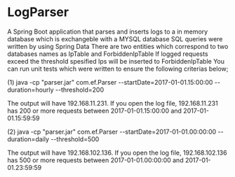 # LogParser
A Spring Boot application that parses and inserts logs to a in memory database which is exchangeble with a MYSQL database
SQL queries were written by using Spring Data 
There are two entities which correspond to two databases names as IpTable and ForbiddenIpTable
If logged requests exceed the threshold spesified Ips will be inserted to ForbiddenIpTable
You can run unit tests which were written to ensure the following criterias below;


(1) java -cp "parser.jar" com.ef.Parser --startDate=2017-01-01.15:00:00 --duration=hourly --threshold=200

The output will have 192.168.11.231. If you open the log file, 192.168.11.231 has 200 or more requests between 2017-01-01.15:00:00 and 2017-01-01.15:59:59

(2) java -cp "parser.jar" com.ef.Parser --startDate=2017-01-01.00:00:00 --duration=daily --threshold=500

The output will have  192.168.102.136. If you open the log file, 192.168.102.136 has 500 or more requests between 2017-01-01.00:00:00 and 2017-01-01.23:59:59

